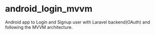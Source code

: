 # android_login_mvvm
Android app to Login and Signup user with Laravel backend(OAuth) and following the MVVM architecture.
